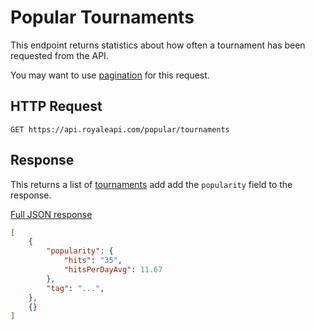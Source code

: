 # Popular Tournaments

This endpoint returns statistics about how often a tournament has been requested from the API.

You may want to use [pagination](pagination) for this request.

## HTTP Request

`GET https://api.royaleapi.com/popular/tournaments`

## Response

This returns a list of [tournaments](/endpoints/tournaments) add add the `popularity` field to the response.

<a href="/json/popular_tournaments.json">Full JSON response</a>

```json
[
    {
        "popularity": {
            "hits": "35",
            "hitsPerDayAvg": 11.67
        },
        "tag": "...",
    },
    {}
]
```
